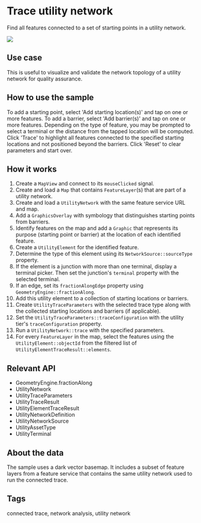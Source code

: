 # Trace utility network

Find all features connected to a set of starting points in a utility network.

![](screenshot.png)

## Use case

This is useful to visualize and validate the network topology of a utility network for quality assurance.

## How to use the sample

To add a starting point, select 'Add starting location(s)' and tap on one or more features. To add a barrier, select 'Add barrier(s)' and tap on one or more features. Depending on the type of feature, you may be prompted to select a terminal or the distance from the tapped location will be computed. Click 'Trace' to highlight all features connected to the specified starting locations and not positioned beyond the barriers. Click 'Reset' to clear parameters and start over.

## How it works

1. Create a `MapView` and connect to its `mouseClicked` signal.
2. Create and load a `Map` that contains `FeatureLayer`(s) that are part of a utility network.
3. Create and load a `UtilityNetwork` with the same feature service URL and map.
4. Add a `GraphicsOverlay` with symbology that distinguishes starting points from barriers.
5. Identify features on the map and add a `Graphic` that represents its purpose (starting point or barrier) at the location of each identified feature.
6.  Create a `UtilityElement` for the identified feature.
7.  Determine the type of this element using its `NetworkSource::sourceType` property.
8.  If the element is a junction with more than one terminal, display a terminal picker. Then set the junction's `terminal` property with the selected terminal.
9.  If an edge, set its `fractionAlongEdge` property using `GeometryEngine::fractionAlong`.
10. Add this utility element to a collection of starting locations or barriers.
11. Create `UtilityTraceParameters` with the selected trace type along with the collected starting locations and barriers (if applicable). 
12. Set the `UtilityTraceParameters::traceConfiguration` with the utility tier's `traceConfiguration` property.
13. Run a `UtilityNetwork::trace` with the specified parameters.
14. For every `FeatureLayer` in the map, select the features using the `UtilityElement::objectId` from the filtered list of `UtilityElementTraceResult::elements`.

## Relevant API

* GeometryEngine.fractionAlong
* UtilityNetwork
* UtilityTraceParameters
* UtilityTraceResult
* UtilityElementTraceResult
* UtilityNetworkDefinition
* UtilityNetworkSource
* UtilityAssetType
* UtilityTerminal

## About the data

The sample uses a dark vector basemap. It includes a subset of feature layers from a feature service that contains the same utility network used to run the connected trace.

## Tags

connected trace, network analysis, utility network
